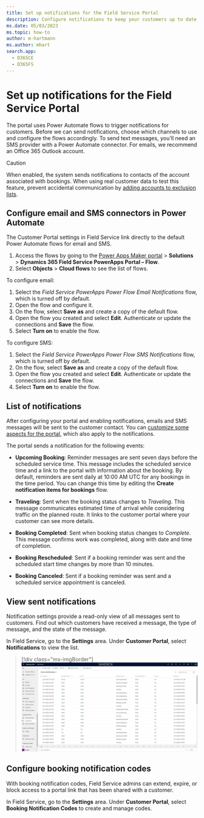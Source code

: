 ```yaml
---
title: Set up notifications for the Field Service Portal
description: Configure notifications to keep your customers up to date on their bookings and appointments.
ms.date: 05/03/2023
ms.topic: how-to
author: m-hartmann
ms.author: mhart
search.app:
  - D365CE
  - D365FS
---
```


# Set up notifications for the Field Service Portal

The portal uses Power Automate flows to trigger notifications for customers. Before we can send notifications, choose which channels to use and configure the flows accordingly. To send text messages, you'll need an SMS provider with a Power Automate connector. For emails, we recommend an Office 365 Outlook account.

> [!CAUTION]
> When enabled, the system sends notifications to contacts of the account associated with bookings. When using real customer data to test this feature, prevent accidental communication by [adding accounts to exclusion lists](create-configure-customer-portal.md#self-scheduling-preview-tab).

## Configure email and SMS connectors in Power Automate

The Customer Portal settings in Field Service link directly to the default Power Automate flows for email and SMS.

1. Access the flows by going to the [Power Apps Maker portal](https://make.powerapps.com) > **Solutions** > **Dynamics 365 Field Service PowerApps Portal – Flow**.
1. Select **Objects** > **Cloud flows** to see the list of flows.

To configure email:

1. Select the *Field Service PowerApps Power Flow Email Notifications* flow, which is turned off by default.
1. Open the flow and configure it.
1. On the flow, select **Save as** and create a copy of the default flow.
1. Open the flow you created and select **Edit**. Authenticate or update the connections and **Save** the flow.
1. Select **Turn on** to enable the flow.

To configure SMS:

1. Select the *Field Service PowerApps Power Flow SMS Notifications* flow, which is turned off by default.
1. On the flow, select **Save as** and create a copy of the default flow.
1. Open the flow you created and select **Edit**. Authenticate or update the connections and **Save** the flow.
1. Select **Turn on** to enable the flow.

## List of notifications

After configuring your portal and enabling notifications, emails and SMS messages will be sent to the customer contact. You can [customize some aspects for the portal](create-configure-customer-portal.md#customize-the-portal-design), which also apply to the notifications.

The portal sends a notification for the following events:

- **Upcoming Booking**: Reminder messages are sent seven days before the scheduled service time. This message includes the scheduled service time and a link to the portal with information about the booking. By default, reminders are sent daily at 10:00 AM UTC for any bookings in the time period. You can change this time by editing the **Create notification items for bookings** flow.

- **Traveling**: Sent when the booking status changes to *Traveling*. This message communicates estimated time of arrival while considering traffic on the planned route. It links to the customer portal where your customer can see more details.

- **Booking Completed**: Sent when booking status changes to *Complete*. This message confirms work was completed, along with date and time of completion.

- **Booking Rescheduled**: Sent if a booking reminder was sent and the scheduled start time changes by more than 10 minutes.

- **Booking Canceled**: Sent if a booking reminder was sent and a scheduled service appointment is canceled.

## View sent notifications

Notification settings provide a read-only view of all messages sent to customers. Find out which customers have received a message, the type of message, and the state of the message.

In Field Service, go to the **Settings** area. Under **Customer Portal**, select **Notifications** to view the list.

> [!div class="mx-imgBorder"]
> ![A list of active notifications in Field Service.](./media/07_FSSettings_notifications.jpg)

## Configure booking notification codes

With booking notification codes, Field Service admins can extend, expire, or block access to a portal link that has been shared with a customer.

In Field Service, go to the **Settings** area. Under **Customer Portal**, select **Booking Notification Codes** to create and manage codes.
